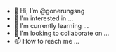 - 👋 Hi, I’m @gonerungsng
- 👀 I’m interested in ...
- 🌱 I’m currently learning ...
- 💞️ I’m looking to collaborate on ...
- 📫 How to reach me ...

<!---
gonerungsng/gonerungsng is a ✨ special ✨ repository because its `README.md` (this file) appears on your GitHub profile.
You can click the Preview link to take a look at your changes.
--->
